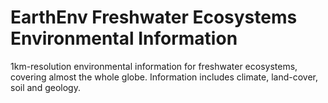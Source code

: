 # EarthEnv Freshwater Ecosystems Environmental Information

1km-resolution environmental information for freshwater ecosystems, covering almost the whole globe. Information includes climate, land-cover, soil and geology.


